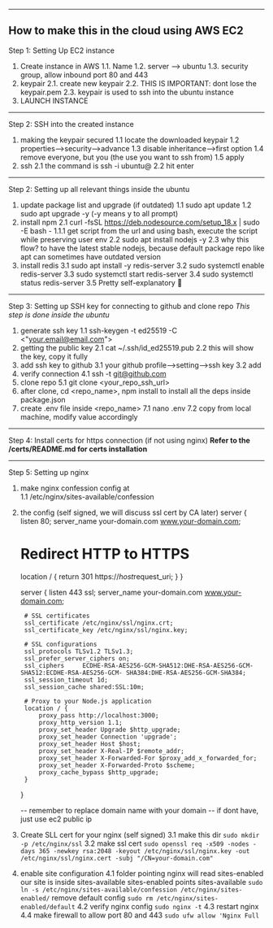 ----------------------------------------------
How to make this in the cloud using AWS EC2
----------------------------------------------

Step 1: Setting Up EC2 instance
1. Create instance in AWS 
    1.1. Name 
    1.2. server --> ubuntu
    1.3. security group, allow inbound port 80 and 443 
2. keypair 
    2.1. create new keypair 
    2.2. THIS IS IMPORTANT: dont lose the keypair.pem
    2.3. keypair is used to ssh into the ubuntu instance 
3. LAUNCH INSTANCE

********************************************

Step 2: SSH into the created instance 
1. making the keypair secured 
    1.1 locate the downloaded keypair 
    1.2 properties-->security-->advance 
    1.3 disable inheritance-->first option 
    1.4 remove everyone, but you (the use you want to ssh from)
    1.5 apply 
2. ssh 
    2.1 the command is ssh -i <path to the pem file> ubuntu@<public ipv4 addr>
    2.2 hit enter 

********************************************

Step 2: Setting up all relevant things inside the ubuntu 
1. update package list and upgrade (if outdated)
    1.1 sudo apt update 
    1.2 sudo apt upgrade -y (-y means y to all prompt)
2. install npm 
    2.1 curl -fsSL https://deb.nodesource.com/setup_18.x | sudo -E bash -
        1.1.1 get script from the url and using bash, execute the script while preserving user env 
    2.2 sudo apt install nodejs -y
    2.3 why this flow? to have the latest stable nodejs, because default package repo like apt can sometimes have outdated version 
3. install redis 
    3.1 sudo apt install -y redis-server 
    3.2 sudo systemctl enable redis-server 
    3.3 sudo systemctl start redis-server 
    3.4 sudo systemctl status redis-server 
    3.5 Pretty self-explanatory 🫡

********************************************

Step 3: Setting up SSH key for connecting to github and clone repo
*This step is done inside the ubuntu*
1. generate ssh key 
    1.1 ssh-keygen -t ed25519 -C <"your.email@email.com">
2. getting the public key 
    2.1 cat ~/.ssh/id_ed25519.pub 
    2.2 this will show the key, copy it fully 
3. add ssh key to github 
    3.1 your github profile-->setting-->ssh key
    3.2 add 
4. verify connection
    4.1 ssh -t git@github.com
5. clone repo
    5.1 git clone <your_repo_ssh_url>
6. after clone, cd <repo_name>, npm install to install all the deps inside package.json
7. create .env file inside <repo_name> 
    7.1 nano .env 
    7.2 copy from local machine, modify value accordingly 

********************************************

Step 4: Install certs for https connection (if not using nginx)
**Refer to the /certs/README.md for certs installation**

********************************************

Step 5: Setting up nginx
1. make nginx confession config at  
    1.1 /etc/nginx/sites-available/confession
2. the config (self signed, we will discuss ssl cert by CA later)
    server {
    listen 80;
    server_name your-domain.com www.your-domain.com;

    # Redirect HTTP to HTTPS
    location / {
        return 301 https://$host$request_uri;
    }
    }

    server {
        listen 443 ssl;
        server_name your-domain.com www.your-domain.com;

        # SSL certificates
        ssl_certificate /etc/nginx/ssl/nginx.crt;
        ssl_certificate_key /etc/nginx/ssl/nginx.key;

        # SSL configurations
        ssl_protocols TLSv1.2 TLSv1.3;
        ssl_prefer_server_ciphers on;
        ssl_ciphers     ECDHE-RSA-AES256-GCM-SHA512:DHE-RSA-AES256-GCM-SHA512:ECDHE-RSA-AES256-GCM- SHA384:DHE-RSA-AES256-GCM-SHA384;
        ssl_session_timeout 1d;
        ssl_session_cache shared:SSL:10m;

        # Proxy to your Node.js application
        location / {
            proxy_pass http://localhost:3000;
            proxy_http_version 1.1;
            proxy_set_header Upgrade $http_upgrade;
            proxy_set_header Connection 'upgrade';
            proxy_set_header Host $host;
            proxy_set_header X-Real-IP $remote_addr;
            proxy_set_header X-Forwarded-For $proxy_add_x_forwarded_for;
            proxy_set_header X-Forwarded-Proto $scheme;
            proxy_cache_bypass $http_upgrade;
        }
    }

    -- remember to replace domain name with your domain
    -- if dont have, just use ec2 public ip
3. Create SLL cert for your nginx (self signed)
    3.1 make this dir
        `sudo mkdir -p /etc/nginx/ssl`
    3.2 make ssl cert 
        `sudo openssl req -x509 -nodes -days 365 -newkey rsa:2048 -keyout /etc/nginx/ssl/nginx.key -out /etc/nginx/ssl/nginx.cert -subj "/CN=your-domain.com"`
4. enable site configuration 
    4.1 folder pointing 
        nginx will read sites-enabled 
        our site is inside sites-available 
        sites-enabled points sites-available 
        `sudo ln -s /etc/nginx/sites-available/confession /etc/nginx/sites-enabled/`
        remove default config 
        `sudo rm /etc/nginx/sites-enabled/default`
    4.2 verify nginx config 
        `sudo nginx -t`
    4.3 restart nginx 
    4.4 make firewall to allow port 80 and 443 
        `sudo ufw allow 'Nginx Full`




